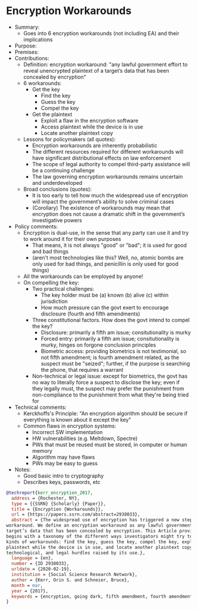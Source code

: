 # Encryption Workarounds

- Summary:
  - Goes into 6 encryption workarounds (not including EA) and their implications
- Purpose:
- Premises:
- Contributions:
  - Definition: encryption workaround: "any lawful government effort to reveal unencrypted plaintext of a target’s data
    that has been concealed by encryption"
  - 6 workarounds:
    - Get the key
      - Find the key
      - Guess the key
      - Compel the key
    - Get the plaintext
      - Exploit a flaw in the encryption software
      - Access plaintext while the device is in use
      - Locate another plaintext copy
  - Lessons for policymakers (all quotes):
    - Encryption workarounds are inherently probabilistic
    - The different resources required for different workarounds will have significant distributional effects on law
      enforcement
    - The scope of legal authority to compel third-party assistance will be a continuing challenge
    - The law governing encryption workarounds remains uncertain and underdeveloped
  - Broad conclusions (quotes):
    - It is too early to tell how much the widespread use of encryption will impact the government’s ability to solve
      criminal cases
    - (Corollary) The existence of workarounds may mean that encryption does not cause a dramatic shift in the
      government’s investigative powers
- Policy comments:
  - Encryption is dual-use, in the sense that any party can use it and try to work around it for their own purposes
    - That means, it is not always "good" or "bad"; it is used for good and bad things
    - (aren't most technologies like this? Well, no, atomic bombs are only used for bad things, and penicillin is only
      used for good things)
  - All the workarounds can be employed by anyone!
  - On compelling the key:
    - Two practical challenges:
      - The key holder must be (a) known (b) alive (c) within jurisdiction
      - How much pressure can the govt exert to encourage disclosure (fourth and fifth amendments)
    - Three constitutional factors. How does the govt intend to compel the key?
      - Disclosure: primarily a fifth am issue; consitutionality is murky
      - Forced entry: primarily a fifth am issue; consitutionality is murky, hinges on forgone conclusion principles
      - Biometric access: providing biometrics is not testimonial, so not fifth amendment; is fourth amendment related,
        as the suspect must be "seized"; further, if the purpose is searching the phone, that requires a warrant
    - Non-technical or legal issue: except for biometrics, the govt has no way to literally force a suspect to disclose
      the key; even if they legally must, the suspect may prefer the punishment from non-compliance to the punishment
      from what they're being tried for
- Technical comments:
  - Kerckhoffs's Principle: "An encryption algorithm should be secure if everything is known about it except the key"
  - Common flaws in encryption systems:
    - Incorrect SW implementation
    - HW vulnerabilities (e.g. Meltdown, Spectre)
    - PWs that must be reused must be stored, in computer or human memory
    - Algorithm may have flaws
    - PWs may be easy to guess
- Notes:
  - Good basic intro to cryptography
  - Describes keys, passwords, etc

```bib
@techreport{kerr_encryption_2017,
  address = {Rochester, NY},
  type = {{SSRN} {Scholarly} {Paper}},
  title = {Encryption {Workarounds}},
  url = {https://papers.ssrn.com/abstract=2938033},
  abstract = {The widespread use of encryption has triggered a new step in many criminal investigations: The encryption
workaround. We define an encryption workaround as any lawful government effort to reveal unencrypted plaintext of a
target’s data that has been concealed by encryption. This Article provides an overview of encryption workarounds. It
begins with a taxonomy of the different ways investigators might try to bypass encryption schemes. We classify six
kinds of workarounds: find the key, guess the key, compel the key, exploit a flaw in the encryption software, access
plaintext while the device is in use, and locate another plaintext copy. For each approach, we consider the practical,
technological, and legal hurdles raised by its use.},
  language = {en},
  number = {ID 2938033},
  urldate = {2020-02-19},
  institution = {Social Science Research Network},
  author = {Kerr, Orin S. and Schneier, Bruce},
  month = mar,
  year = {2017},
  keywords = {encryption, going dark, fifth amendment, fourth amendment, cybercrime}
}
```
